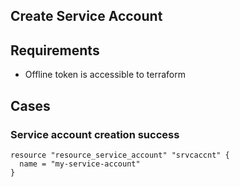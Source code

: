 ## Create Service Account 
## Requirements
 - Offline token is accessible to terraform

## Cases

### Service account creation success
```
resource "resource_service_account" "srvcaccnt" {
  name = "my-service-account"
}
```